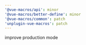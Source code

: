 ```yaml
---
'@vue-macros/api': minor
'@vue-macros/better-define': minor
'@vue-macros/common': patch
'unplugin-vue-macros': patch
---
```


improve production mode
